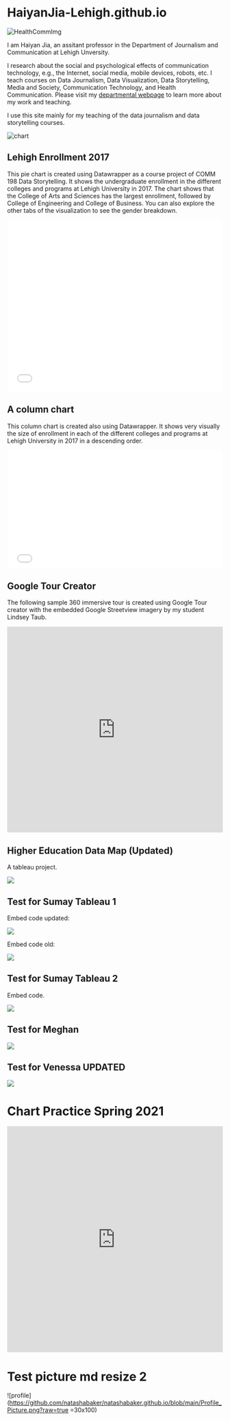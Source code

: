 # HaiyanJia-Lehigh.github.io

![HealthCommImg](https://github.com/HaiyanJia-Lehigh/HaiyanJia-Lehigh.github.io/blob/master/Health%20comm%202.png?raw=true)

I am Haiyan Jia, an assitant professor in the Department of Journalism and Communication at Lehigh Unversity. 

I research about the social and psychological effects of communication technology, e.g., the Internet, social media, mobile devices, robots, etc. I teach courses on Data Journalism, Data Visualization, Data Storytelling, Media and Society, Communication Technology, and Health Communication. Please visit my [departmental webpage](https://journalism.cas2.lehigh.edu/content/haiyan-jia) to learn more about my work and teaching.

I use this site mainly for my teaching of the data journalism and data storytelling courses.

![chart](https://github.com/HaiyanJia-Lehigh/HaiyanJia-Lehigh.github.io/blob/master/chart.png?raw=true)

## Lehigh Enrollment 2017

This pie chart is created using Datawrapper as a course project of COMM 198 Data Storytelling. It shows the undergraduate enrollment in the different colleges and programs at Lehigh University in 2017. The chart shows that the College of Arts and Sciences has the largest enrollment, followed by College of Engineering and College of Business. You can also explore the other tabs of the visualization to see the gender breakdown.


<iframe id="datawrapper-chart-YXETC" src="//datawrapper.dwcdn.net/YXETC/1/" scrolling="no" frameborder="0" allowtransparency="true" style="width: 0; min-width: 100% !important;" height="400"></iframe><script type="text/javascript">if("undefined"==typeof window.datawrapper)window.datawrapper={};window.datawrapper["YXETC"]={},window.datawrapper["YXETC"].embedDeltas={"100":658,"200":495,"300":434,"400":417,"500":400,"700":383,"800":383,"900":383,"1000":383},window.datawrapper["YXETC"].iframe=document.getElementById("datawrapper-chart-YXETC"),window.datawrapper["YXETC"].iframe.style.height=window.datawrapper["YXETC"].embedDeltas[Math.min(1e3,Math.max(100*Math.floor(window.datawrapper["YXETC"].iframe.offsetWidth/100),100))]+"px",window.addEventListener("message",function(a){if("undefined"!=typeof a.data["datawrapper-height"])for(var b in a.data["datawrapper-height"])if("YXETC"==b)window.datawrapper["YXETC"].iframe.style.height=a.data["datawrapper-height"][b]+"px"});</script>



## A column chart

This column chart is created also using Datawrapper. It shows very visually the size of enrollment in each of the different colleges and programs at Lehigh University in 2017 in a descending order. 

<iframe id="datawrapper-chart-YXETC" src="//datawrapper.dwcdn.net/YXETC/2/" scrolling="no" frameborder="0" allowtransparency="true" style="width: 0; min-width: 100% !important;" height="275"></iframe><script type="text/javascript">if("undefined"==typeof window.datawrapper)window.datawrapper={};window.datawrapper["YXETC"]={},window.datawrapper["YXETC"].embedDeltas={"100":550,"200":387,"300":309,"400":292,"500":275,"700":258,"800":258,"900":258,"1000":258},window.datawrapper["YXETC"].iframe=document.getElementById("datawrapper-chart-YXETC"),window.datawrapper["YXETC"].iframe.style.height=window.datawrapper["YXETC"].embedDeltas[Math.min(1e3,Math.max(100*Math.floor(window.datawrapper["YXETC"].iframe.offsetWidth/100),100))]+"px",window.addEventListener("message",function(a){if("undefined"!=typeof a.data["datawrapper-height"])for(var b in a.data["datawrapper-height"])if("YXETC"==b)window.datawrapper["YXETC"].iframe.style.height=a.data["datawrapper-height"][b]+"px"});</script>


## Google Tour Creator

The following sample 360 immersive tour is created using Google Tour creator with the embedded Google Streetview imagery by my student Lindsey Taub.

<iframe width="100%" height="480px" src="https://poly.google.com/view/6rEKb4cchwY/embed?chrome=min" frameborder="0" style="border:none;" allowvr="yes" allow="vr; xr; accelerometer; magnetometer; gyroscope; autoplay;" allowfullscreen mozallowfullscreen="true" webkitallowfullscreen="true" onmousewheel="" ></iframe>



## Higher Education Data Map (Updated)

A tableau project.

<div class='tableauPlaceholder' id='viz1604614805944' style='position: relative'><noscript><a href='#'><img alt=' ' src='https:&#47;&#47;public.tableau.com&#47;static&#47;images&#47;Bo&#47;Book1_16046073345190&#47;Story1&#47;1_rss.png' style='border: none' /></a></noscript><object class='tableauViz'  style='display:none;'><param name='host_url' value='https%3A%2F%2Fpublic.tableau.com%2F' /> <param name='embed_code_version' value='3' /> <param name='site_root' value='' /><param name='name' value='Book1_16046073345190&#47;Story1' /><param name='tabs' value='no' /><param name='toolbar' value='yes' /><param name='static_image' value='https:&#47;&#47;public.tableau.com&#47;static&#47;images&#47;Bo&#47;Book1_16046073345190&#47;Story1&#47;1.png' /> <param name='animate_transition' value='yes' /><param name='display_static_image' value='yes' /><param name='display_spinner' value='yes' /><param name='display_overlay' value='yes' /><param name='display_count' value='yes' /><param name='language' value='en' /><param name='filter' value='publish=yes' /></object></div> <script type='text/javascript'> var divElement = document.getElementById('viz1604614805944'); var vizElement = divElement.getElementsByTagName('object')[0]; vizElement.style.width='1016px';vizElement.style.height='991px'; var scriptElement = document.createElement('script'); scriptElement.src = 'https://public.tableau.com/javascripts/api/viz_v1.js'; vizElement.parentNode.insertBefore(scriptElement, vizElement); </script>



## Test for Sumay Tableau 1

Embed code updated:

<div class='tableauPlaceholder' id='viz1606275699648' style='position: relative'><noscript><a href='https:&#47;&#47;haiyanjia-lehigh.github.io&#47;'><img alt=' ' src='https:&#47;&#47;public.tableau.com&#47;static&#47;images&#47;Bo&#47;Book1_16045195779450&#47;Dashboard1&#47;1_rss.png' style='border: none' /></a></noscript><object class='tableauViz'  style='display:none;'><param name='host_url' value='https%3A%2F%2Fpublic.tableau.com%2F' /> <param name='embed_code_version' value='3' /> <param name='site_root' value='' /><param name='name' value='Book1_16045195779450&#47;Dashboard1' /><param name='tabs' value='no' /><param name='toolbar' value='yes' /><param name='static_image' value='https:&#47;&#47;public.tableau.com&#47;static&#47;images&#47;Bo&#47;Book1_16045195779450&#47;Dashboard1&#47;1.png' /> <param name='animate_transition' value='yes' /><param name='display_static_image' value='yes' /><param name='display_spinner' value='yes' /><param name='display_overlay' value='yes' /><param name='display_count' value='yes' /><param name='language' value='en' /><param name='filter' value='publish=yes?:embed=y' /><param name='language' value='en' /><param name='filter' value='publish=yes' /></object></div> <script type='text/javascript'> var divElement = document.getElementById('viz1606275699648'); var vizElement = divElement.getElementsByTagName('object')[0]; if ( divElement.offsetWidth > 800 ) { vizElement.style.width='1000px';vizElement.style.height='827px';} else if ( divElement.offsetWidth > 500 ) { vizElement.style.width='1000px';vizElement.style.height='827px';} else { vizElement.style.width='100%';vizElement.style.height='827px';} var scriptElement = document.createElement('script'); scriptElement.src = 'https://public.tableau.com/javascripts/api/viz_v1.js'; vizElement.parentNode.insertBefore(scriptElement, vizElement); </script>

Embed code old:

<div class='tableauPlaceholder' id='viz1604519603634' style='position: relative'><noscript><a href='#'><img alt=' ' src='https:&#47;&#47;public.tableau.com&#47;static&#47;images&#47;Bo&#47;Book1_16045195779450&#47;Dashboard1&#47;1_rss.png' style='border: none' /></a></noscript><object class='tableauViz'  style='display:none;'><param name='host_url' value='https%3A%2F%2Fpublic.tableau.com%2F' /> <param name='embed_code_version' value='3' /> <param name='path' value='views&#47;Book1_16045195779450&#47;Dashboard1?:language=en&amp;:embed=y&amp;:display_count=y&amp;publish=yes' /> <param name='toolbar' value='yes' /><param name='static_image' value='https:&#47;&#47;public.tableau.com&#47;static&#47;images&#47;Bo&#47;Book1_16045195779450&#47;Dashboard1&#47;1.png' /> <param name='animate_transition' value='yes' /><param name='display_static_image' value='yes' /><param name='display_spinner' value='yes' /><param name='display_overlay' value='yes' /><param name='display_count' value='yes' /><param name='language' value='en' /><param name='filter' value='publish=yes' /></object></div><script type='text/javascript'>var divElement = document.getElementById('viz1604519603634');var vizElement = divElement.getElementsByTagName('object')[0];if ( divElement.offsetWidth > 800 ) { vizElement.style.width='1000px';vizElement.style.height='827px';} else if ( divElement.offsetWidth > 500 ) { vizElement.style.width='1000px';vizElement.style.height='827px';} else {vizElement.style.width='100%';vizElement.style.height='827px';var scriptElement = document.createElement('script'); scriptElement.src = 'https://public.tableau.com/javascripts/api/viz_v1.js'; vizElement.parentNode.insertBefore(scriptElement, vizElement); </script>



## Test for Sumay Tableau 2

Embed code.

<div class='tableauPlaceholder' id='viz1605173396647' style='position: relative'><noscript><a href='#'><img alt=' ' src='https:&#47;&#47;public.tableau.com&#47;static&#47;images&#47;Bl&#47;Bloomington&#47;BloomingtonAfterSchoolPrograms&#47;1_rss.png' style='border: none' /></a></noscript><object class='tableauViz'  style='display:none;'><param name='host_url' value='https%3A%2F%2Fpublic.tableau.com%2F' /> <param name='embed_code_version' value='3' /> <param name='site_root' value='' /><param name='name' value='Bloomington&#47;BloomingtonAfterSchoolPrograms' /><param name='tabs' value='no' /><param name='toolbar' value='yes' /><param name='static_image' value='https:&#47;&#47;public.tableau.com&#47;static&#47;images&#47;Bl&#47;Bloomington&#47;BloomingtonAfterSchoolPrograms&#47;1.png' /> <param name='animate_transition' value='yes' /><param name='display_static_image' value='yes' /><param name='display_spinner' value='yes' /><param name='display_overlay' value='yes' /><param name='display_count' value='yes' /><param name='language' value='en' /><param name='filter' value='publish=yes' /></object></div> <script type='text/javascript'> var divElement = document.getElementById('viz1605173396647'); var vizElement = divElement.getElementsByTagName('object')[0]; vizElement.style.width='1016px';vizElement.style.height='991px'; var scriptElement = document.createElement('script'); scriptElement.src = 'https://public.tableau.com/javascripts/api/viz_v1.js'; vizElement.parentNode.insertBefore(scriptElement, vizElement); </script>

## Test for Meghan

<div class='tableauPlaceholder' id='viz1607275253545' style='position: relative'><noscript><a href='#'><img alt=' ' src='https:&#47;&#47;public.tableau.com&#47;static&#47;images&#47;WE&#47;WEDNESDAY&#47;Dashboard1&#47;1_rss.png' style='border: none' /></a></noscript><object class='tableauViz'  style='display:none;'><param name='host_url' value='https%3A%2F%2Fpublic.tableau.com%2F' /> <param name='embed_code_version' value='3' /> <param name='site_root' value='' /><param name='name' value='WEDNESDAY&#47;Dashboard1' /><param name='tabs' value='no' /><param name='toolbar' value='yes' /><param name='static_image' value='https:&#47;&#47;public.tableau.com&#47;static&#47;images&#47;WE&#47;WEDNESDAY&#47;Dashboard1&#47;1.png' /> <param name='animate_transition' value='yes' /><param name='display_static_image' value='yes' /><param name='display_spinner' value='yes' /><param name='display_overlay' value='yes' /><param name='display_count' value='yes' /><param name='language' value='en' /><param name='filter' value='publish=yes' /></object></div> <script type='text/javascript'> var divElement = document.getElementById('viz1607275253545'); var vizElement = divElement.getElementsByTagName('object')[0]; if ( divElement.offsetWidth > 800 ) { vizElement.style.width='1000px';vizElement.style.height='827px';} else if ( divElement.offsetWidth > 500 ) { vizElement.style.width='1000px';vizElement.style.height='827px';} else { vizElement.style.width='100%';vizElement.style.height='727px';} var scriptElement = document.createElement('script'); scriptElement.src = 'https://public.tableau.com/javascripts/api/viz_v1.js'; vizElement.parentNode.insertBefore(scriptElement, vizElement); </script>

## Test for Venessa UPDATED

<div class='tableauPlaceholder' id='viz1607285626881' style='position: relative'><noscript><a href='#'><img alt=' ' src='https:&#47;&#47;public.tableau.com&#47;static&#47;images&#47;Bo&#47;BookSales_16072814761760&#47;U_S_BookIndustry&#47;1_rss.png' style='border: none' /></a></noscript><object class='tableauViz'  style='display:none;'><param name='host_url' value='https%3A%2F%2Fpublic.tableau.com%2F' /> <param name='embed_code_version' value='3' /> <param name='site_root' value='' /><param name='name' value='BookSales_16072814761760&#47;U_S_BookIndustry' /><param name='tabs' value='no' /><param name='toolbar' value='yes' /><param name='static_image' value='https:&#47;&#47;public.tableau.com&#47;static&#47;images&#47;Bo&#47;BookSales_16072814761760&#47;U_S_BookIndustry&#47;1.png' /> <param name='animate_transition' value='yes' /><param name='display_static_image' value='yes' /><param name='display_spinner' value='yes' /><param name='display_overlay' value='yes' /><param name='display_count' value='yes' /><param name='language' value='en' /></object></div> <script type='text/javascript'> var divElement = document.getElementById('viz1607285626881'); var vizElement = divElement.getElementsByTagName('object')[0]; vizElement.style.width='1016px';vizElement.style.height='991px'; var scriptElement = document.createElement('script'); scriptElement.src = 'https://public.tableau.com/javascripts/api/viz_v1.js'; vizElement.parentNode.insertBefore(scriptElement, vizElement); </script>


# Chart Practice Spring 2021
<iframe title="Lehigh Enrollment Fall 2020" aria-label="chart" id="datawrapper-chart-2HEej" src="https://datawrapper.dwcdn.net/2HEej/1/" scrolling="no" frameborder="0" style="width: 0; min-width: 100% !important; border: none;" height="527"></iframe><script type="text/javascript">!function(){"use strict";window.addEventListener("message",(function(a){if(void 0!==a.data["datawrapper-height"])for(var e in a.data["datawrapper-height"]){var t=document.getElementById("datawrapper-chart-"+e)||document.querySelector("iframe[src*='"+e+"']");t&&(t.style.height=a.data["datawrapper-height"][e]+"px")}}))}();
</script>
 
# Test picture md resize 2
![profile](https://github.com/natashabaker/natashabaker.github.io/blob/main/Profile_Picture.png?raw=true =30x100)
